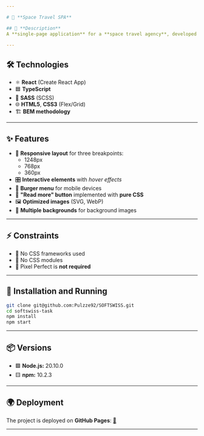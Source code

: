 ```yaml
---

# 🚀 **Space Travel SPA**  

## 📄 **Description**  
A **single-page application** for a **space travel agency**, developed based on a **Figma** design.  

---
```


## 🛠 **Technologies**  
- ⚛ **React** (Create React App)  
- 🟦 **TypeScript**  
- 🎨 **SASS** (SCSS)  
- 🌐 **HTML5**, **CSS3** (Flex/Grid)  
- 🏗 **BEM methodology**  

---

## ✨ **Features**  
- 📱 **Responsive layout** for three breakpoints:  
  - 1248px  
  - 768px  
  - 360px  
- 🎛 **Interactive elements** with *hover effects*  
- 🍔 **Burger menu** for mobile devices  
- 📝 **"Read more" button** implemented with **pure CSS**  
- 🖼 **Optimized images** (SVG, WebP)  
- 🌌 **Multiple backgrounds** for background images  

---

## ⚡ **Constraints**  
- 🚫 No CSS frameworks used  
- 🚫 No CSS modules  
- 🎯 Pixel Perfect is **not required**  

---

## 🚀 **Installation and Running**  
```bash
git clone git@github.com:Pulzze92/SOFTSWISS.git
cd softswiss-task
npm install
npm start
```  

---

## 📦 **Versions**  
- 🟩 **Node.js:** 20.10.0 
- 🟨 **npm:** 10.2.3

---

## 🌍 **Deployment**  
The project is deployed on **GitHub Pages**: [🔗 ](#)  

---
